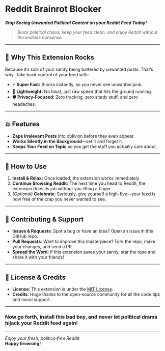 # **Reddit Brainrot Blocker**  
**_Stop Seeing Unwanted Political Content on your Reddit Feed Today!_**  

> *Block political chaos, keep your feed clean, and enjoy Reddit without the endless nonsense.*  

---

## 🚀 **Why This Extension Rocks**  
Because it’s sick of your sanity being battered by unwanted posts. That’s why. Take back control of your feed with:  

- ⚡ **Super Fast:** Blocks instantly, so you never see unwanted junk.  
- 🎯 **Lightweight:** No bloat, just raw speed that hits the ground running.  
- 🛡️ **Privacy-Focused:** Zero tracking, zero shady stuff, and zero headaches.  

---

## 💥 **Features**  
- **Zaps Irrelevant Posts** into oblivion before they even appear.  
- **Works Silently in the Background**—set it and forget it.  
- **Keeps Your Feed on Topic** so you get the stuff you actually care about.  

---

## 🎉 **How to Use**  
1. **Install & Relax:** Once loaded, the extension works immediately.  
2. **Continue Browsing Reddit:** The next time you head to Reddit, the extension does its job without you lifting a finger.  
3. *(Optional)* **Celebrate**: Seriously, give yourself a high-five—your feed is now free of the crap you never wanted to see.  
---

## 📣 **Contributing & Support**  
- **Issues & Requests**: Spot a bug or have an idea? Open an issue in this GitHub repo.  
- **Pull Requests**: Want to improve this masterpiece? Fork the repo, make your changes, and send a PR.  
- **Spread the Word**: If this extension saves your sanity, star the repo and share it with your friends!  

---

## 📜 **License & Credits**  
- **License**: This extension is under the [MIT License](LICENSE).  
- **Credits**: Huge thanks to the open-source community for all the code tips and moral support.  

---

### Now go forth, install this bad boy, and never let political drama hijack your Reddit feed again!  

---  

*Enjoy your fresh, politics-free Reddit.*  
**Happy browsing!**

